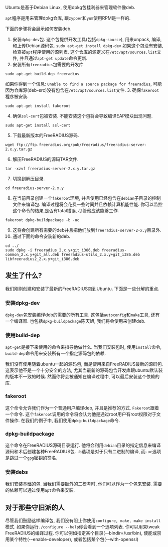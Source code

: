 Ubuntu是基于Debian Linux, 使用dpkg包挂利器来管理软件像deb.

`apt`程序是用来管理dpkg仓库, 跟`zypper`和`yum`使用RPM是一样的.

下面的步骤将会展示如何安装deb.
1. 安装`dpkg-dev`包. 这个包提供开发工具(包括`dpkg-source`), 用来unpack, 编译, 和上传Debian源码包.
`sudo apt-get install dpkg-dev`
如果这个包没有安装, 检查被`apt`程序使用的源列表. 这个仓库的源定义在`/etc/apt/sources.list`文件, 并且通过`apt-get update`命令更新.
2. 安装所有`freeradius`包需要的开发库
```
sudo apt-get build-dep freeradius
```
如果你得到一个信息: `Unable to find a source package for freeradius`, 可能因为仓库源(deb-src)没有包含在`/etc/apt/sources.list`文件.
3. 确保`fakeroot`程序被安装.
```
sudo apt-get install fakeroot
```
4. 确保`ssl-cert`包被安装. 不能安装这个包将会导致编译EAP模块出现问题.
```
sudo apt-get install ssl-cert
```
5. 下载最新版本的FreeRADIUS源码.
```
wget ftp://ftp.freeradius.org/pub/freeradius/freeradius-server-2.x.y.tar.gz
```
6. 解压FreeRADIUS的源码TAR文件.
```
tar -xzvf freeradius-server-2.x.y.tar.gz
```
7. 切换到解压目录.
```
cd freeradius-server-2.x.y
```
8. 在当前目录创建一个`fakeroot`环境, 并且使用已经包含在`debian`子目录的控制文件来编译包. 编译过程将会花费一些时间并且依赖计算机能性能. 你可以监控这个命令的结果,是否有fatal错误, 尽管他应该能够工作.
```
fakeroot dpkg-buildpackage -b -uc
```
9. 这将会创建所有需要的deb并且把他们放到`freeradius-server-2-x.y`目录外.
10. 通过下面的命令安装新的deb.
```
cd ../
sudo dpkg -i freeradius_2.x.y+git_i386.deb freeradius-common_2.x.y+git_all.deb freeradius-utils_2.x.y+git_i386.deb libfreeradius2_2.x.y+git_i386.deb
```

## 发生了什么?
我们刚刚创建和安装了最新的FreeRADIUS包到Ubuntu. 下面是一些分解的重点.

### 安装dpkg-dev
`dpkg-dev`包安装编译deb的需要的所有工具. 这包括`autoconfig`和`make`工具, 还有一个编译器. 也包括`dpkg-buildpackage`陈天旭, 我们将会使用来创建deb.

### 使用build-dep
`apt-get`是接下来使用的命令来指导他做什么. 当我们安装包时, 使用`install`命令, `build-dep`命令用来安装所有一个指定源码包的依赖.

我们没有使用随着ubuntu一起的源码包, 而是使用来自FreeRADIUS最新的源码包. 这表示他不是一个十分安全的方法, 尤其当最新的源码包含开发库跟ubuntu默认装的版本不一致的时候. 然而你将会被通知在编译过程中, 可以最后安装这个依赖的库.

### fakeroot
这个命令允许我们作为一个普通用户编译deb, 并且是推荐的方式. `Fakeroot`跟着一个命令. 这个`fakeroot`调用的命令将会认为他是通过root用户有root权限对于文件操作. 在我们的例子中, 我们使用`dpkg-buildpackage`命令.

### dpkg-buildpackage
这个命令在FreeRADIUS源码目录运行. 他将会利用`debian`目录的指定信息来编译源码和术后创建各种FreeRADIUS包. `-b`选项是对于只有二进制的编译, 而`-uc`选项是跳过一个`gpg`密钥的签名.

### 安装debs
我们安装基础的包. 当我们需要额外的二模考时, 他们可以作为一个包来安装. 需要的依赖可以通过使用`apt`命令来安装.

## 对于那些守旧派的人
尽管我们鼓励这样编译包, 我们没有阻止你使用`configure, make, make install`模式. 如果你运行`./configure --help`你会看到一个选项列表. 你可以用来tweak FreeRADIUS的编译过程. 你可以例如指定某个目录(--bindir=/usr/bin), 使能或禁用某个特性(--enable-developer), 或者包括某个包(--with-openssl)
